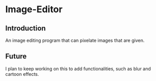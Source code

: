 # Image-Editor
## Introduction
An image editing program that can pixelate images that are given.

## Future
I plan to keep working on this to add functionalities, such as blur and cartoon effects.
